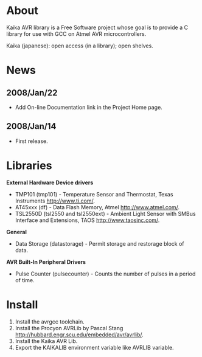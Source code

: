 # About #
Kaika AVR library is a Free Software project whose goal is to provide a C library for use with GCC on Atmel AVR microcontrollers.

Kaika (japanese): open access (in a library); open shelves.


# News #
## 2008/Jan/22 ##
  * Add On-line Documentation link in the Project Home page.

## 2008/Jan/14 ##
  * First release.

# Libraries #
**External Hardware Device drivers**

  * TMP101 (tmp101) - Temperature Sensor and Thermostat, Texas Instruments http://www.ti.com/.
  * AT45xxx (df) - Data Flash Memory, Atmel http://www.atmel.com/.
  * TSL2550D (tsl2550 and tsl2550ext) - Ambient Light Sensor with SMBus Interface and Extensions, TAOS http://www.taosinc.com/.


**General**

  * Data Storage (datastorage) - Permit storage and restorage block of data.


**AVR Built-In Peripheral Drivers**

  * Pulse Counter (pulsecounter) - Counts the number of pulses in a period of time.


# Install #
  1. Install the avrgcc toolchain.
  1. Install the Procyon AVRLib by Pascal Stang http://hubbard.engr.scu.edu/embedded/avr/avrlib/.
  1. Install the Kaika AVR Lib.
  1. Export the KAIKALIB environment variable like AVRLIB variable.
